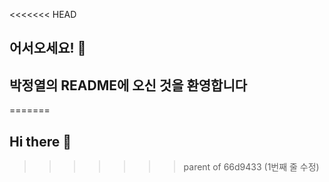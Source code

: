 <<<<<<< HEAD
## 어서오세요! 👋

## 박정열의 README에 오신 것을 환영합니다
=======
## Hi there 👋
>>>>>>> parent of 66d9433 (1번째 줄 수정)

<!--
**Moglax/Moglax** is a ✨ _special_ ✨ repository because its `README.md` (this file) appears on your GitHub profile.

Here are some ideas to get you started:

- 🔭 I’m currently working on ...
- 🌱 I’m currently learning ...
- 👯 I’m looking to collaborate on ...
- 🤔 I’m looking for help with ...
- 💬 Ask me about ...
- 📫 How to reach me: ...
- 😄 Pronouns: ...
- ⚡ Fun fact: ...
-->
